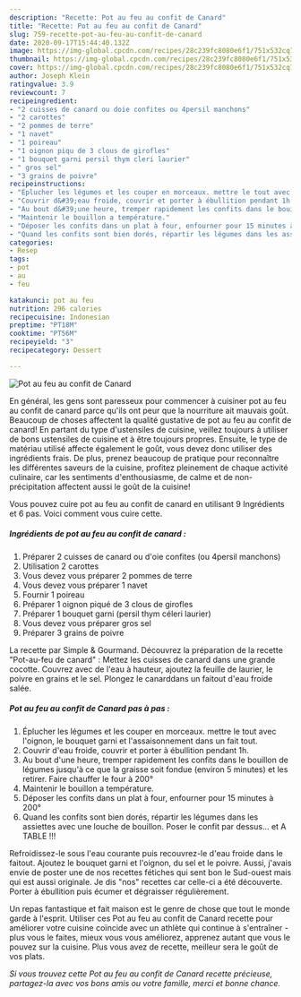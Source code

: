 ```yaml
---
description: "Recette: Pot au feu au confit de Canard"
title: "Recette: Pot au feu au confit de Canard"
slug: 759-recette-pot-au-feu-au-confit-de-canard
date: 2020-09-17T15:44:40.132Z
image: https://img-global.cpcdn.com/recipes/28c239fc8080e6f1/751x532cq70/pot-au-feu-au-confit-de-canard-photo-principale-de-la-recette.jpg
thumbnail: https://img-global.cpcdn.com/recipes/28c239fc8080e6f1/751x532cq70/pot-au-feu-au-confit-de-canard-photo-principale-de-la-recette.jpg
cover: https://img-global.cpcdn.com/recipes/28c239fc8080e6f1/751x532cq70/pot-au-feu-au-confit-de-canard-photo-principale-de-la-recette.jpg
author: Joseph Klein
ratingvalue: 3.9
reviewcount: 7
recipeingredient:
- "2 cuisses de canard ou doie confites ou 4persil manchons"
- "2 carottes"
- "2 pommes de terre"
- "1 navet"
- "1 poireau"
- "1 oignon piqu de 3 clous de girofles"
- "1 bouquet garni persil thym cleri laurier"
- " gros sel"
- "3 grains de poivre"
recipeinstructions:
- "Éplucher les légumes et les couper en morceaux. mettre le tout avec l&#39;oignon, le bouquet garni et l&#39;assaisonnement dans un fait tout."
- "Couvrir d&#39;eau froide, couvrir et porter à ébullition pendant 1h."
- "Au bout d&#39;une heure, tremper rapidement les confits dans le bouillon de légumes jusqu&#39;à ce que la graisse soit fondue (environ 5 minutes) et les retirer. Faire chauffer le four à 200°"
- "Maintenir le bouillon a température."
- "Déposer les confits dans un plat à four, enfourner pour 15 minutes à 200°"
- "Quand les confits sont bien dorés, répartir les légumes dans les assiettes avec une louche de bouillon. Poser le confit par dessus... et A TABLE !!!"
categories:
- Resep
tags:
- pot
- au
- feu

katakunci: pot au feu 
nutrition: 296 calories
recipecuisine: Indonesian
preptime: "PT18M"
cooktime: "PT56M"
recipeyield: "3"
recipecategory: Dessert

---
```



![Pot au feu au confit de Canard](https://img-global.cpcdn.com/recipes/28c239fc8080e6f1/751x532cq70/pot-au-feu-au-confit-de-canard-photo-principale-de-la-recette.jpg)

En général, les gens sont paresseux pour commencer à cuisiner pot au feu au confit de canard parce qu'ils ont peur que la nourriture ait mauvais goût. Beaucoup de choses affectent la qualité gustative de pot au feu au confit de canard! En partant du type d'ustensiles de cuisine, veillez toujours à utiliser de bons ustensiles de cuisine et à être toujours propres. Ensuite, le type de matériau utilisé affecte également le goût, vous devez donc utiliser des ingrédients frais. De plus, prenez beaucoup de pratique pour reconnaître les différentes saveurs de la cuisine, profitez pleinement de chaque activité culinaire, car les sentiments d'enthousiasme, de calme et de non-précipitation affectent aussi le goût de la cuisine!

<!--inarticleads1-->

Vous pouvez cuire pot au feu au confit de canard en utilisant 9 Ingrédients et 6 pas. Voici comment vous cuire cette.

##### Ingrédients de pot au feu au confit de canard :

1. Préparer 2 cuisses de canard ou d&#39;oie confites (ou 4persil manchons)
1. Utilisation 2 carottes
1. Vous devez vous préparer 2 pommes de terre
1. Vous devez vous préparer 1 navet
1. Fournir 1 poireau
1. Préparer 1 oignon piqué de 3 clous de girofles
1. Préparer 1 bouquet garni (persil thym céleri laurier)
1. Vous devez vous préparer  gros sel
1. Préparer 3 grains de poivre


La recette par Simple &amp; Gourmand. Découvrez la préparation de la recette &#34;Pot-au-feu de canard&#34; : Mettez les cuisses de canard dans une grande cocotte. Couvrez avec de l&#39;eau à hauteur, ajoutez la feuille de laurier, le poivre en grains et le sel. Plongez le canarddans un faitout d&#39;eau froide salée. 

<!--inarticleads2-->

##### Pot au feu au confit de Canard pas à pas :

1. Éplucher les légumes et les couper en morceaux. mettre le tout avec l&#39;oignon, le bouquet garni et l&#39;assaisonnement dans un fait tout.
1. Couvrir d&#39;eau froide, couvrir et porter à ébullition pendant 1h.
1. Au bout d&#39;une heure, tremper rapidement les confits dans le bouillon de légumes jusqu&#39;à ce que la graisse soit fondue (environ 5 minutes) et les retirer. Faire chauffer le four à 200°
1. Maintenir le bouillon a température.
1. Déposer les confits dans un plat à four, enfourner pour 15 minutes à 200°
1. Quand les confits sont bien dorés, répartir les légumes dans les assiettes avec une louche de bouillon. Poser le confit par dessus... et A TABLE !!!


Refroidissez-le sous l&#39;eau courante puis recouvrez-le d&#39;eau froide dans le faitout. Ajoutez le bouquet garni et l&#39;oignon, du sel et le poivre. Aussi, j&#39;avais envie de poster une de nos recettes fétiches qui sent bon le Sud-ouest mais qui est aussi originale. Je dis &#34;nos&#34; recettes car celle-ci a été découverte. Porter à ébullition puis écumer et dégraisser régulièrement. 

<!--inarticleads1-->

<p>
Un repas fantastique et fait maison est le genre de chose que tout le monde garde à l'esprit. Utiliser ces Pot au feu au confit de Canard recette pour améliorer votre cuisine coïncide avec un athlète qui continue à s'entraîner - plus vous le faites, mieux vous vous améliorez, apprenez autant que vous le pouvez sur la cuisine. Plus vous avez de recette, meilleur sera le goût de vos plats.
</p>

<p>
<i>Si vous trouvez cette Pot au feu au confit de Canard recette précieuse, partagez-la avec vos bons amis ou votre famille, merci et bonne chance.</i>
</p>
